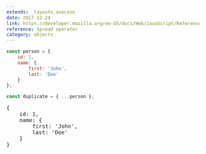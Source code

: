 ```yaml
---
extends: _layouts.usecase
date: 2017-12-24
link: https://developer.mozilla.org/en-US/docs/Web/JavaScript/Reference/Operators/Spread_operator
reference: Spread operator
category: objects
---
```


```javascript
const person = {
    id: 1,
    name: {
        first: 'John',
        last: 'Doe'
    }
};

const duplicate = { ...person };
```

<pre class="output">
{
    id: 1,
    name: {
        first: 'John',
        last: 'Doe'
    }
}
</pre>
